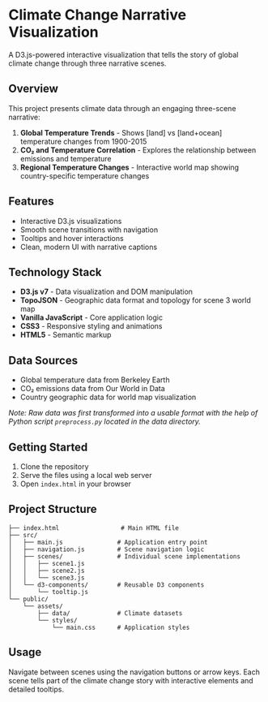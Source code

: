 # Climate Change Narrative Visualization

A D3.js-powered interactive visualization that tells the story of global climate change through three narrative scenes.

## Overview

This project presents climate data through an engaging three-scene narrative:

1. **Global Temperature Trends** - Shows [land] vs [land+ocean] temperature changes from 1900-2015
2. **CO₂ and Temperature Correlation** - Explores the relationship between emissions and temperature
3. **Regional Temperature Changes** - Interactive world map showing country-specific temperature changes

## Features

- Interactive D3.js visualizations
- Smooth scene transitions with navigation
- Tooltips and hover interactions
- Clean, modern UI with narrative captions

## Technology Stack

- **D3.js v7** - Data visualization and DOM manipulation
- **TopoJSON** - Geographic data format and topology for scene 3 world map
- **Vanilla JavaScript** - Core application logic
- **CSS3** - Responsive styling and animations
- **HTML5** - Semantic markup

## Data Sources

- Global temperature data from Berkeley Earth
- CO₂ emissions data from Our World in Data
- Country geographic data for world map visualization

*Note: Raw data was first transformed into a usable format with the help of Python script `preprocess.py` located in the data directory.*

## Getting Started

1. Clone the repository
2. Serve the files using a local web server
3. Open `index.html` in your browser

## Project Structure

```
├── index.html                 # Main HTML file
├── src/
│   ├── main.js               # Application entry point
│   ├── navigation.js         # Scene navigation logic
│   ├── scenes/               # Individual scene implementations
│   │   ├── scene1.js
│   │   ├── scene2.js
│   │   └── scene3.js
│   └── d3-components/        # Reusable D3 components
│       └── tooltip.js
└── public/
    └── assets/
        ├── data/             # Climate datasets
        └── styles/
            └── main.css      # Application styles
```

## Usage

Navigate between scenes using the navigation buttons or arrow keys. Each scene tells part of the climate change story with interactive elements and detailed tooltips.